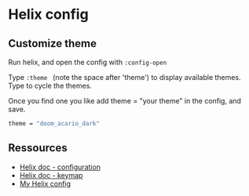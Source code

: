 # Helix config

## Customize theme

Run helix, and open the config with `:config-open`

Type `:theme ` (note the space after 'theme') to display available themes. Type <Tab> to cycle the themes.

Once you find one you like add theme = "your theme" in the config, and save.

```sh
theme = "doom_acario_dark"
```

## Ressources

- [Helix doc - configuration](https://docs.helix-editor.com/configuration.html)
- [Helix doc - keymap](https://docs.helix-editor.com/keymap.html)
- [My Helix config](./assets/helix/config.toml)